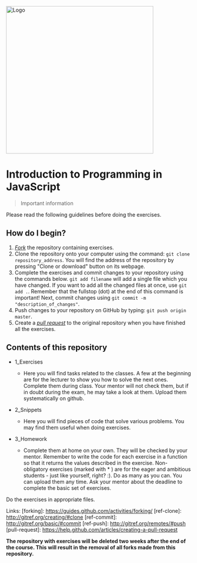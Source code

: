 <img alt="Logo" src="https://mentor.coderslab.pl/wp-content/uploads/2018/12/CL_IT_logo_ENG_1040x261_black_YELLOW-1.png" width="400">


# Introduction to Programming in JavaScript
> Important information

Please read the following guidelines before doing the exercises.

## How do I begin?

1. [*Fork*](https://guides.github.com/activities/forking/) the repository containing exercises.
2. Clone the repository onto your computer using the command: `git clone repository_address`.
You will find the address of the repository by pressing "Clone or download" button on its webpage.
3. Complete the exercises and commit changes to your repository using the commands below.
`git add filename` will add a single file which you have changed.
If you want to add all the changed files at once, use `git add .`.
Remember that the fullstop (dot) at the end of this command is important!
Next, commit changes using `git commit -m "description_of_changes"`.
4. Push changes to your repository on GitHub by typing: `git push origin master`.
5. Create a [*pull request*](https://help.github.com/articles/creating-a-pull-request) to the original repository when you have finished all the exercises.

## Contents of this repository

* 1_Exercises
    * Here you will find tasks related to the classes. A few at the beginning are for the lecturer to show you how to solve the next ones. Complete them during class. Your mentor will not check them, but if in doubt during the exam, he may take a look at them. Upload them systematically on github.

* 2_Snippets
    * Here you will find pieces of code that solve various problems. You may find them useful when doing exercises.

* 3_Homework
    * Complete them at home on your own. They will be checked by your mentor. Remember to write the code for each exercise in a function so that it returns the values described in the exercise. Non-obligatory exercises (marked with * ) are for the eager and ambitious students - just like yourself, right? :). Do as many as you can. You can upload them any time. Ask your mentor about the deadline to complete the basic set of exercises.

Do the exercises in appropriate files.


Links:
[forking]: https://guides.github.com/activities/forking/
[ref-clone]: http://gitref.org/creating/#clone
[ref-commit]: http://gitref.org/basic/#commit
[ref-push]: http://gitref.org/remotes/#push
[pull-request]: https://help.github.com/articles/creating-a-pull-request


**The repository with exercises will be deleted two weeks after the end of the course. This will result in the removal of all forks made from this repository.**
